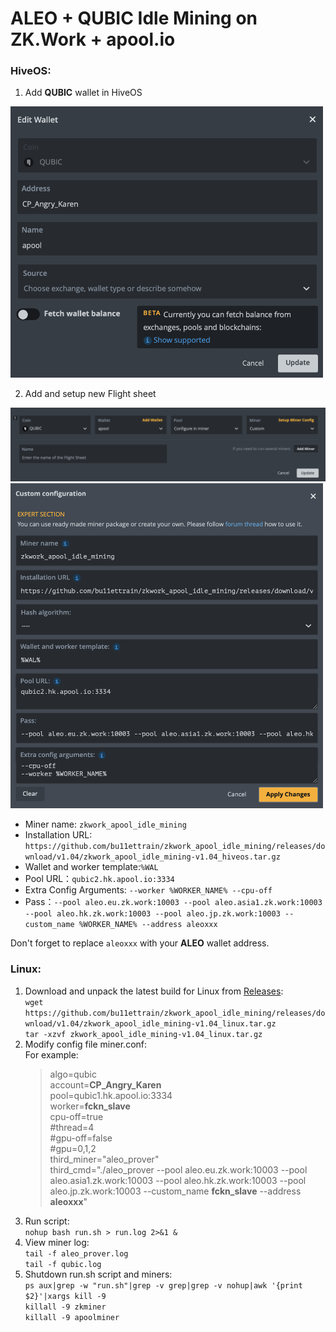 
# ALEO + QUBIC Idle Mining on ZK.Work + apool.io

### HiveOS:

1. Add **QUBIC** wallet in HiveOS
<img src="img/hiveos_wal_example.png" style="width:500px;"/>

2. Add and setup new Flight sheet
<img src="img/hiveos_fs_example_1.png" style="width:800px;"/>
<img src="img/hiveos_fs_example_2.png" style="width:500px;"/>

* Miner name: `zkwork_apool_idle_mining`
* Installation URL: `https://github.com/bu11ettrain/zkwork_apool_idle_mining/releases/download/v1.04/zkwork_apool_idle_mining-v1.04_hiveos.tar.gz`
* Wallet and worker template:`%WAL`
* Pool URL：`qubic2.hk.apool.io:3334`
* Extra Config Arguments: `--worker %WORKER_NAME% --cpu-off`
* Pass：`--pool aleo.eu.zk.work:10003 --pool aleo.asia1.zk.work:10003 --pool aleo.hk.zk.work:10003 --pool aleo.jp.zk.work:10003 --custom_name %WORKER_NAME% --address aleoxxx`

Don't forget to replace `aleoxxx` with your **ALEO** wallet address.

### Linux:
1. Download and unpack the latest build for Linux from [Releases](https://github.com/bu11ettrain/zkwork_apool_idle_mining/releases): \
   `wget https://github.com/bu11ettrain/zkwork_apool_idle_mining/releases/download/v1.04/zkwork_apool_idle_mining-v1.04_linux.tar.gz` \
   `tar -xzvf zkwork_apool_idle_mining-v1.04_linux.tar.gz`
2. Modify config file miner.conf: \
   For example: 
   >algo=qubic \
   account=**CP_Angry_Karen** \
   pool=qubic1.hk.apool.io:3334 \
   worker=**fckn_slave** \
   cpu-off=true \
   #thread=4 \
   #gpu-off=false \
   #gpu=0,1,2 \
   third_miner="aleo_prover" \
   third_cmd="./aleo_prover --pool aleo.eu.zk.work:10003 --pool aleo.asia1.zk.work:10003 --pool aleo.hk.zk.work:10003 --pool aleo.jp.zk.work:10003 --custom_name **fckn_slave** --address **aleoxxx**"
3. Run script: \
   `nohup bash run.sh > run.log 2>&1 &`
4. View miner log: \
   `tail -f aleo_prover.log` \
   `tail -f qubic.log`
5. Shutdown run.sh script and miners: \
   `ps aux|grep -w "run.sh"|grep -v grep|grep -v nohup|awk '{print $2}'|xargs kill -9` \
   `killall -9 zkminer` \
   `killall -9 apoolminer`



